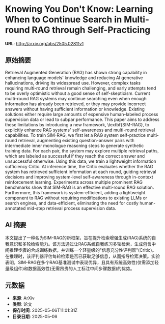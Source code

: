 # Knowing You Don't Know: Learning When to Continue Search in Multi-round RAG through Self-Practicing

**URL**: http://arxiv.org/abs/2505.02811v1

## 原始摘要

Retrieval Augmented Generation (RAG) has shown strong capability in enhancing
language models' knowledge and reducing AI generative hallucinations, driving
its widespread use. However, complex tasks requiring multi-round retrieval
remain challenging, and early attempts tend to be overly optimistic without a
good sense of self-skepticism. Current multi-round RAG systems may continue
searching even when enough information has already been retrieved, or they may
provide incorrect answers without having sufficient information or knowledge.
Existing solutions either require large amounts of expensive human-labeled
process supervision data or lead to subpar performance.
  This paper aims to address these limitations by introducing a new framework,
\textbf{SIM-RAG}, to explicitly enhance RAG systems' self-awareness and
multi-round retrieval capabilities. To train SIM-RAG, we first let a RAG system
self-practice multi-round retrieval, augmenting existing question-answer pairs
with intermediate inner monologue reasoning steps to generate synthetic
training data. For each pair, the system may explore multiple retrieval paths,
which are labeled as successful if they reach the correct answer and
unsuccessful otherwise. Using this data, we train a lightweight information
sufficiency Critic. At inference time, the Critic evaluates whether the RAG
system has retrieved sufficient information at each round, guiding retrieval
decisions and improving system-level self-awareness through in-context
reinforcement learning.
  Experiments across multiple prominent RAG benchmarks show that SIM-RAG is an
effective multi-round RAG solution. Furthermore, this framework is
system-efficient, adding a lightweight component to RAG without requiring
modifications to existing LLMs or search engines, and data-efficient,
eliminating the need for costly human-annotated mid-step retrieval process
supervision data.


## AI 摘要

本文提出了一种名为SIM-RAG的新框架，旨在提升检索增强生成(RAG)系统的自我意识和多轮检索能力。该方法通过让RAG系统自我练习多轮检索，生成包含中间推理步骤的合成训练数据，并训练一个轻量级的"信息充分性评判器"(Critic)。在推理时，该评判器评估每轮检索是否已获取足够信息，从而指导检索决策。实验表明，SIM-RAG在多个RAG基准测试中表现优异，且具有系统高效性(仅需添加轻量级组件)和数据高效性(无需昂贵的人工标注中间步骤数据)的优势。

## 元数据

- **来源**: ArXiv
- **类型**: 论文
- **保存时间**: 2025-05-06T11:01:31Z
- **目录日期**: 2025-05-06
